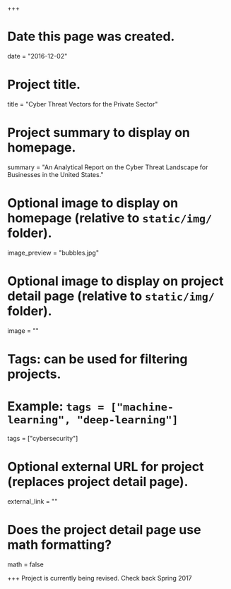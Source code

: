 +++
# Date this page was created.
date = "2016-12-02"

# Project title.
title = "Cyber Threat Vectors for the Private Sector"

# Project summary to display on homepage.
summary = "An Analytical Report on the Cyber Threat Landscape for Businesses in the United States."

# Optional image to display on homepage (relative to `static/img/` folder).
image_preview = "bubbles.jpg"

# Optional image to display on project detail page (relative to `static/img/` folder).
image = ""

# Tags: can be used for filtering projects.
# Example: `tags = ["machine-learning", "deep-learning"]`
tags = ["cybersecurity"]

# Optional external URL for project (replaces project detail page).
external_link = ""

# Does the project detail page use math formatting?
math = false

+++
Project is currently being revised. Check back Spring 2017
